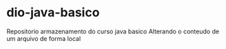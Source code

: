 # dio-java-basico
Repositorio armazenamento do curso java basico
Alterando o conteudo de um arquivo de forma local
